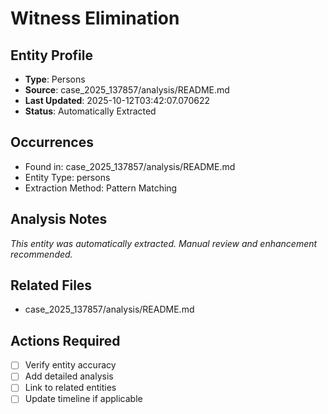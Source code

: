 # Witness Elimination

## Entity Profile
- **Type**: Persons
- **Source**: case_2025_137857/analysis/README.md
- **Last Updated**: 2025-10-12T03:42:07.070622
- **Status**: Automatically Extracted

## Occurrences
- Found in: case_2025_137857/analysis/README.md
- Entity Type: persons
- Extraction Method: Pattern Matching

## Analysis Notes
*This entity was automatically extracted. Manual review and enhancement recommended.*

## Related Files
- case_2025_137857/analysis/README.md

## Actions Required
- [ ] Verify entity accuracy
- [ ] Add detailed analysis
- [ ] Link to related entities
- [ ] Update timeline if applicable
